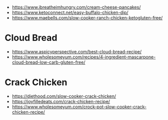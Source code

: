 * https://www.ibreatheimhungry.com/cream-cheese-pancakes/
* https://www.ketoconnect.net/easy-buffalo-chicken-dip/
* https://www.maebells.com/slow-cooker-ranch-chicken-ketogluten-free/

# Cloud Bread
* https://www.aspicyperspective.com/best-cloud-bread-recipe/
* https://www.wholesomeyum.com/recipes/4-ingredient-mascarpone-cloud-bread-low-carb-gluten-free/

# Crack Chicken
* https://diethood.com/slow-cooker-crack-chicken/
* https://joyfilledeats.com/crack-chicken-recipe/
* https://www.wholesomeyum.com/crock-pot-slow-cooker-crack-chicken-recipe/


<!--stackedit_data:
eyJoaXN0b3J5IjpbLTg3ODA3Mzk1OSwtMjEwODIwOTg1OSw4OD
cyMjMzMDQsLTExMDM5Nzg5MywtMTMzOTIwNzIxN119
-->